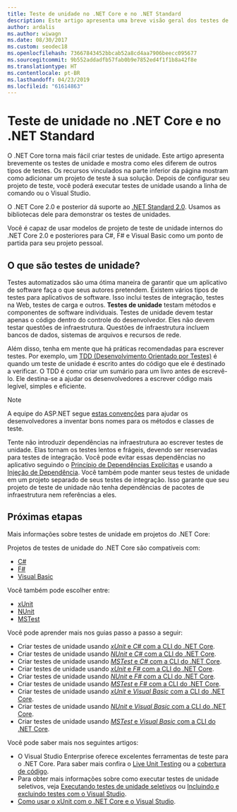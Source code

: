 ```yaml
---
title: Teste de unidade no .NET Core e no .NET Standard
description: Este artigo apresenta uma breve visão geral dos testes de unidade para projetos .NET Core e .NET Standard.
author: ardalis
ms.author: wiwagn
ms.date: 08/30/2017
ms.custom: seodec18
ms.openlocfilehash: 73667843452bbcab52a8cd4aa7906beecc095677
ms.sourcegitcommit: 9b552addadfb57fab0b9e7852ed4f1f1b8a42f8e
ms.translationtype: HT
ms.contentlocale: pt-BR
ms.lasthandoff: 04/23/2019
ms.locfileid: "61614863"
---
```

# <a name="unit-testing-in-net-core-and-net-standard"></a>Teste de unidade no .NET Core e no .NET Standard

O .NET Core torna mais fácil criar testes de unidade. Este artigo apresenta brevemente os testes de unidade e mostra como eles diferem de outros tipos de testes. Os recursos vinculados na parte inferior da página mostram como adicionar um projeto de teste à sua solução. Depois de configurar seu projeto de teste, você poderá executar testes de unidade usando a linha de comando ou o Visual Studio.

O .NET Core 2.0 e posterior dá suporte ao [.NET Standard 2.0](../../standard/net-standard.md). Usamos as bibliotecas dele para demonstrar os testes de unidades.

Você é capaz de usar modelos de projeto de teste de unidade internos do .NET Core 2.0 e posteriores para C#, F# e Visual Basic como um ponto de partida para seu projeto pessoal.

## <a name="what-are-unit-tests"></a>O que são testes de unidade?

Testes automatizados são uma ótima maneira de garantir que um aplicativo de software faça o que seus autores pretendem. Existem vários tipos de testes para aplicativos de software. Isso inclui testes de integração, testes na Web, testes de carga e outros. **Testes de unidade** testam métodos e componentes de software individuais. Testes de unidade devem testar apenas o código dentro do controle do desenvolvedor. Eles não devem testar questões de infraestrutura. Questões de infraestrutura incluem bancos de dados, sistemas de arquivos e recursos de rede. 

Além disso, tenha em mente que há práticas recomendadas para escrever testes. Por exemplo, um [TDD (Desenvolvimento Orientado por Testes)](https://deviq.com/test-driven-development/) é quando um teste de unidade é escrito antes do código que ele é destinado a verificar. O TDD é como criar um sumário para um livro antes de escrevê-lo. Ele destina-se a ajudar os desenvolvedores a escrever código mais legível, simples e eficiente. 

> [!NOTE]
> A equipe do ASP.NET segue [estas convenções](https://github.com/aspnet/Home/wiki/Engineering-guidelines#unit-tests-and-functional-tests) para ajudar os desenvolvedores a inventar bons nomes para os métodos e classes de teste.

Tente não introduzir dependências na infraestrutura ao escrever testes de unidade. Elas tornam os testes lentos e frágeis, devendo ser reservadas para testes de integração. Você pode evitar essas dependências no aplicativo seguindo o [Princípio de Dependências Explícitas](https://deviq.com/explicit-dependencies-principle/) e usando a [Injeção de Dependência](/aspnet/core/fundamentals/dependency-injection). Você também pode manter seus testes de unidade em um projeto separado de seus testes de integração. Isso garante que seu projeto de teste de unidade não tenha dependências de pacotes de infraestrutura nem referências a eles.

## <a name="next-steps"></a>Próximas etapas

Mais informações sobre testes de unidade em projetos do .NET Core:

Projetos de testes de unidade do .NET Core são compatíveis com:
* [C#](../../csharp/index.md)
* [F#](../../fsharp/index.md)
* [Visual Basic](../../visual-basic/index.md) 

Você também pode escolher entre:
* [xUnit](https://xunit.github.io) 
* [NUnit](https://nunit.org)
* [MSTest](https://github.com/Microsoft/testfx-docs)

Você pode aprender mais nos guias passo a passo a seguir:

* Criar testes de unidade usando [*xUnit* e *C#* com a CLI do .NET Core](unit-testing-with-dotnet-test.md).
* Criar testes de unidade usando [*NUnit* e *C#* com a CLI do .NET Core](unit-testing-with-nunit.md).
* Criar testes de unidade usando [*MSTest* e *C#* com a CLI do .NET Core](unit-testing-with-mstest.md).
* Criar testes de unidade usando [*xUnit* e *F#* com a CLI do .NET Core](unit-testing-fsharp-with-dotnet-test.md).
* Criar testes de unidade usando [*NUnit* e *F#* com a CLI do .NET Core](unit-testing-fsharp-with-nunit.md).
* Criar testes de unidade usando [*MSTest* e *F#* com a CLI do .NET Core](unit-testing-fsharp-with-mstest.md).
* Criar testes de unidade usando [*xUnit* e *Visual Basic* com a CLI do .NET Core](unit-testing-visual-basic-with-dotnet-test.md).
* Criar testes de unidade usando [*NUnit* e *Visual Basic* com a CLI do .NET Core](unit-testing-visual-basic-with-nunit.md).
* Criar testes de unidade usando [*MSTest* e *Visual Basic* com a CLI do .NET Core](unit-testing-visual-basic-with-mstest.md).

Você pode saber mais nos seguintes artigos:

* O Visual Studio Enterprise oferece excelentes ferramentas de teste para o .NET Core. Para saber mais confira o [Live Unit Testing](/visualstudio/test/live-unit-testing) ou a [cobertura de código](https://github.com/Microsoft/vstest-docs/blob/master/docs/analyze.md#working-with-code-coverage).
* Para obter mais informações sobre como executar testes de unidade seletivos, veja [Executando testes de unidade seletivos](selective-unit-tests.md) ou [Incluindo e excluindo testes com o Visual Studio](/visualstudio/test/live-unit-testing#include-and-exclude-test-projects-and-test-methods).
* [Como usar o xUnit com o .NET Core e o Visual Studio](https://xunit.github.io/docs/getting-started-dotnet-core.html).
